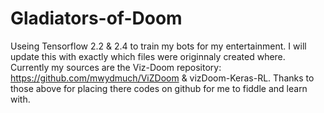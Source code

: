 # Gladiators-of-Doom
Useing Tensorflow 2.2 &amp; 2.4 to train my bots for my entertainment. 
I will update this with exactly which files were originnaly created where. 
Currently my sources are the Viz-Doom repository: https://github.com/mwydmuch/ViZDoom
                            &
vizDoom-Keras-RL.
Thanks to those above for placing there codes on github for me to fiddle and learn with.
                            
